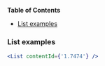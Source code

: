 <!-- START doctoc generated TOC please keep comment here to allow auto update -->

<!-- DON'T EDIT THIS SECTION, INSTEAD RE-RUN doctoc TO UPDATE -->

**Table of Contents**

* [List examples](#list-examples)

<!-- END doctoc generated TOC please keep comment here to allow auto update -->

### List examples

```jsx
<List contentId={'1.7474'} />
```
